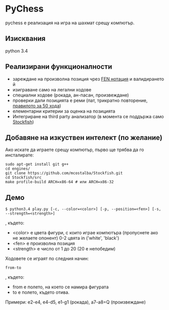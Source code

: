 # PyChess
pychess е реализация на игра на шахмат срещу компютър.

## Изисквания

python 3.4

## Реализирани функционалности

* зареждане на произволна позиция чрез [FEN нотация](http://en.wikipedia.org/wiki/Forsyth%E2%80%93Edwards_Notation) и валидирането й
* изиграване само на легални ходове
* специални ходове (рокада, ан-пасан, произвеждане)
* проверки дали позицията е реми (пат, трикратно повторение, [правилото за 50 хода](http://en.wikipedia.org/wiki/Fifty-move_rule))
* елементарни критерии за оценка на позицията
* Интегриране на third party анализатор (в момента се поддържа само [Stockfish](https://github.com/mcostalba/Stockfish))

## Добавяне на изкуствен интелект (по желание)

Ако искате да играете срещу компютър, първо ще трябва да го инсталирате:

```
sudo apt-get install git g++
cd engines/
git clone https://github.com/mcostalba/Stockfish.git
cd Stockfish/src
make profile-build ARCH=x86-64 # или ARCH=x86-32
```

## Демо

```
$ python3.4 play.py [-c, --color=<color>] [-p, --position=<fen>] [-s, --strength=<strength>]
```

, където:

* &lt;color&gt; е цвета фигури, с които играе компютъра (пропуснете ако не желаете опонент) 0-2 цвята in ('white', 'black')
* &lt;fen&gt; е произволна позиция
* &lt;strength&gt; е число от 1 до 20 (20 е непобедим)

Ходовете се играят по следния начин:

```
from-to
```

, където:

* from е полето, на което се намира фигурата
* to е полето, където отива.

Примери: e2-e4, e4-d5, e1-g1 (рокада), a7-a8=Q (произвеждане)
